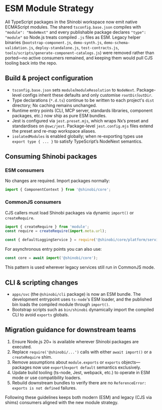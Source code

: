 # ESM Module Strategy

All TypeScript packages in the Shinobi workspace now emit native ECMAScript modules. The shared `tsconfig.base.json` compiles with `"module": "NodeNext"` and every publishable package declares `"type": "module"` so Node.js treats compiled `.js` files as ESM. Legacy helper binaries (`bootstrap-component.js`, `demo-synth.js`, `demo-schema-validation.js`, `deploy-standalone.js`, `test-contracts.js`, `tools/scripts/generate-component-catalogs.js`) were removed rather than ported—no active consumers remained, and keeping them would pull CJS tooling back into the repo.

## Build & project configuration

- `tsconfig.base.json` sets `module`/`moduleResolution` to `NodeNext`. Package-level configs inherit these defaults and only customise `rootDir`/`outDir`.
- Type declarations (`*.d.ts`) continue to be written to each project's `dist` directory; Nx caching remains unchanged.
- Runtime entry points (CLI, MCP server, standards libraries, component packages, etc.) now ship as pure ESM bundles.
- Jest is configured via `jest.preset.mjs`, which wraps Nx’s preset and standardises on `@swc/jest`. Package-level `jest.config.mjs` files extend the preset and re-map workspace aliases.
- `isolatedModules` is enabled globally; when re-exporting types use `export type { ... }` to satisfy TypeScript’s NodeNext semantics.

## Consuming Shinobi packages

### ESM consumers

No changes are required. Import packages normally:

```ts
import { ComponentContext } from '@shinobi/core';
```

### CommonJS consumers

CJS callers must load Shinobi packages via dynamic `import()` or `createRequire`.

```js
import { createRequire } from 'module';
const require = createRequire(import.meta.url);

const { defaultLoggingService } = require('@shinobi/core/platform/services/logging');
```

For asynchronous entry points you can also use:

```js
const core = await import('@shinobi/core');
```

This pattern is used wherever legacy services still run in CommonJS mode.

## CLI & scripting changes

- `apps/svc` (the `@shinobi/cli` package) is now an ESM bundle. The development entrypoint uses `ts-node`'s ESM loader, and the published bin loads the compiled module through `import()`.
- Bootstrap scripts such as `bin/shinobi` dynamically import the compiled CLI to avoid `exports` globals.

## Migration guidance for downstream teams

1. Ensure Node.js 20+ is available wherever Shinobi packages are executed.
2. Replace `require('@shinobi/...')` calls with either `await import()` or a `createRequire` shim.
3. Remove assumptions about `module.exports` or `exports` objects—packages now use `export`/`export default` semantics exclusively.
4. Update build tooling (ts-node, Jest, webpack, etc.) to operate in ESM mode or use compatibility loaders.
5. Rebuild downstream bundles to verify there are no `ReferenceError: exports is not defined` failures.

Following these guidelines keeps both modern (ESM) and legacy (CJS via shims) consumers aligned with the new module strategy.
